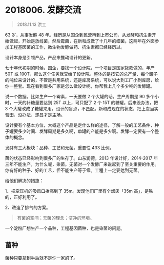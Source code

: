 # 2018006. 发酵交流
> 2018.11.13 洪工

63 岁，从事发酵 48 年。经历是从国企到民营再到上市公司，从发酵和抗生素开始做起，开始是放线菌，然后霉菌，在新和成做了十几年的细菌，这两年在外面参加工程基因菌的工作，微生物发酵做药、抗生素都已经经历过。

设计本身是引领产品，产品来推动设计的更新。

七十年代初期的时候，国企，要找一个设计院，一个项目是国家拨款做的，年产 50T 或 100T，那么这个任务就交给了设计院。整体的是按它的总产量、每个罐子的吨位来设计的，不管是共用系统，还是库房系统，可以说大到工厂小到库房，给你一整套。现在看到很多厂家是怎么做设计呢，你帮我上几个多少吨的发酵罐。

说一个数据。比如生产一个霉素，一天要做 2 个大罐的话，生产周期是 90 多个小时，一天的补糖量要达到 25T 以上，可只配了 2 个 15T 的糖罐。后来没办法，把 3 个大罐改成了糖罐来用。设计的盲点，不匹配。新和成现在的状态，把上虞当实验田，没办法，遂昌才是主场。

设计要有个基本方位，大概这个产品是走什么样的途径，了解一般的工艺条件，种子罐要多少时间、发酵周期是多久啊，单罐的产能是多少啊。发酵一定要有一个整体的概念。

发酵有三大板块：品种、工艺和无菌。重要性 433 比例。

菌的状态已经影响到很多厂的生存了。山东润德，2013 年设计好，2014-2017 年三年不能生产，为什么呢，染菌。无菌对一个发酵厂来说起到了至关重要的作用。你有好的种子、好的工艺，但不能生产等于零。工程上一定要达到无菌。

给他们解决的措施：

1、把空压机的吸风口抬高到了 35m。发现他们厂里有个烟囱「35m 高」，是铁的，正好利用了。

2、改造了排气的方案。

> 有菌的空间；无菌的理念；洁净的环境。

一个淀粉厂想生产一个品种，工程基因菌种，也是染菌的问题。

## 菌种

菌种只要拿到手后就不是你一家的了。
